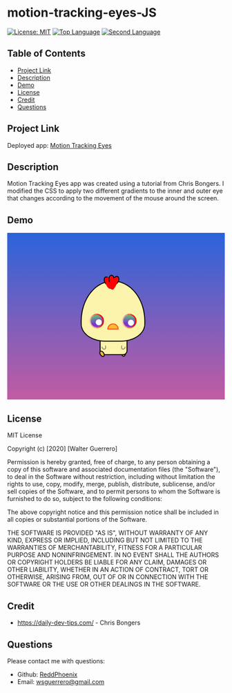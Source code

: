# motion-tracking-eyes-JS


  [![License: MIT](https://img.shields.io/badge/License-MIT-yellow.svg)](https://opensource.org/licenses/MIT?style=plastic)
  [![Top Language](https://img.shields.io/github/languages/top/reddphoenix/motion-tracking-eyes-JS?style=plastic)](https://img.shields.io/github/languages/top/reddphoenix/motion-tracking-eyes-JS)
  [![Second Language](https://img.shields.io/badge/javascript-32.7%25-blue?style=plastic)](https://img.shields.io/badge/javascript-32.7%25-blue?style=plastic)
 

  ## **Table of Contents**
- [Project Link](#project-link)
- [Description](#description)
- [Demo](#demo)
- [License](#license)
- [Credit](#credit)
- [Questions](#questions)

## **Project Link**
Deployed app: [Motion Tracking Eyes](https://reddphoenix.github.io/motion-tracking-eyes-JS/)
## **Description**
Motion Tracking Eyes app was created using a tutorial from Chris Bongers. I modified the CSS to apply two different gradients to the inner and outer eye that changes according to the movement of the mouse around the screen.  
  ## **Demo**
  ![Demo](https://raw.githubusercontent.com/ReddPhoenix/motion-tracking-eyes-JS/main/assets/demo.gif)
  
  ## **License**
MIT License

Copyright (c) [2020] [Walter Guerrero]

Permission is hereby granted, free of charge, to any person obtaining a copy
of this software and associated documentation files (the "Software"), to deal
in the Software without restriction, including without limitation the rights
to use, copy, modify, merge, publish, distribute, sublicense, and/or sell
copies of the Software, and to permit persons to whom the Software is
furnished to do so, subject to the following conditions:

The above copyright notice and this permission notice shall be included in all
copies or substantial portions of the Software.

THE SOFTWARE IS PROVIDED "AS IS", WITHOUT WARRANTY OF ANY KIND, EXPRESS OR
IMPLIED, INCLUDING BUT NOT LIMITED TO THE WARRANTIES OF MERCHANTABILITY,
FITNESS FOR A PARTICULAR PURPOSE AND NONINFRINGEMENT. IN NO EVENT SHALL THE
AUTHORS OR COPYRIGHT HOLDERS BE LIABLE FOR ANY CLAIM, DAMAGES OR OTHER
LIABILITY, WHETHER IN AN ACTION OF CONTRACT, TORT OR OTHERWISE, ARISING FROM,
OUT OF OR IN CONNECTION WITH THE SOFTWARE OR THE USE OR OTHER DEALINGS IN THE
SOFTWARE.

  ## **Credit**
* https://daily-dev-tips.com/  - Chris Bongers

 ## **Questions**
  Please contact me with questions:
  * Github: [ReddPhoenix](https://github.com/ReddPhoenix)
  * Email: wsguerrero@gmail.com


